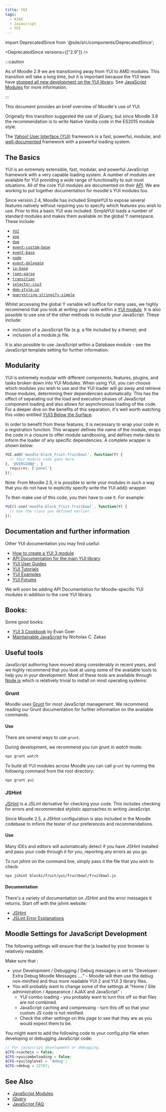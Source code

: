 ```yaml
---
title: YUI
tags:
  - AJAX
  - Javascript
  - YUI
---
```


import DeprecatedSince from '@site/src/components/DeprecatedSince';

<DeprecatedSince versions={["2.9"]} />

:::caution

As of Moodle 2.9 we are transitioning away from YUI to AMD modules. This transition will take a long time, but it is important because the YUI team have [stopped all new development on the YUI library](http://yahooeng.tumblr.com/post/96098168666/important-announcement-regarding-yui). See [JavaScript Modules](https://docs.moodle.org/dev/_Javascript_Modules_) for more information.

:::

This document provides an brief overview of Moodle's use of YUI.

Originally this transition suggested the use of jQuery, but since Moodle 3.8 the recommendation is to write Native Vanilla code in the ES2015 module style.

The [Yahoo! User Interface (YUI)](http://yuilibrary.com) framework is a fast, powerful, modular, and [well-documented](http://yuilibrary.com/yui/docs/api/) framework with a powerful loading system.

## The Basics

YUI is an extremely extensible, fast, modular, and powerful JavaScript framework with a very capable loading system.
A number of modules are available for YUI providing a wide range of functionality to suit most situations.
All of the core YUI modules are documented on their [API](http://yuilibrary.com/yui/docs/api/). We are working to put together documentation for moodle's YUI modules too.

Since version 2.4, Moodle has included SimpleYUI to expose several features natively without requiring you to specify which features you wish to use. Prior to this a basic YUI was included. SimpleYUI loads a number of standard modules and makes them available on the global Y namespace. These include:

- [`YUI`](http://yuilibrary.com/yui/docs/api/classes/YUI.html)
- [`oop`](http://yuilibrary.com/yui/docs/api/modules/oop.html)
- [`dom`](http://yuilibrary.com/yui/docs/api/classes/DOM.html)
- [`event-custom-base`](http://yuilibrary.com/yui/docs/api/modules/event-custom-base.html)
- [`event-base`](http://yuilibrary.com/yui/docs/api/modules/event-base.html)
- [`node`](http://yuilibrary.com/yui/docs/api/classes/Node.html)
- [`event-delegate`](http://yuilibrary.com/yui/docs/api/modules/event-delegate.html)
- [`io-base`](http://yuilibrary.com/yui/docs/api/modules/io-base.html)
- [`json-parse`](http://yuilibrary.com/yui/docs/api/modules/json-parse.html)
- [`transition`](http://yuilibrary.com/yui/docs/api/modules/transition.html)
- [`selector-css3`](http://yuilibrary.com/yui/docs/api/modules/selector-css3.html)
- [`dom-style-ie`](http://yuilibrary.com/yui/docs/api/modules/dom-style-ie.html)
- [`querystring-stringify-simple`](http://yuilibrary.com/yui/docs/api/modules/querystring-stringify-simple.html)

Whilst accessing the global Y variable will suffice for many uses, we highly recommend that you look at writing your code within a [YUI module](https://docs.moodle.org/dev/How_to_create_a_YUI_3_module). It is also possible to use one of the other methods to include your JavaScript. These include:

- inclusion of a JavaScript file (e.g. a file included by a theme); and
- inclusion of a module.js file.

It is also possible to use JavaScript within a Database module - see the JavaScript template setting for further information.

## Modularity

YUI is extremely modular with different components, features, plugins, and tasks broken down into YUI Modules. When using YUI, you can choose which modules you wish to use and the YUI loader will go away and retrieve those modules, determining their dependencies automatically. This has the effect of separating out the load and execution phases of JavaScript component loading and also allows for asynchronous loading of the code. For a deeper dive on the benefits of this separation, it's well worth watching this video entitled [YUI3 Below the Surface](http://www.youtube.com/watch?v=XdM0GJEnlNU).

In order to benefit from these features, it is necessary to wrap your code in a registration function. This wrapper defines the name of the module, wraps the code in a closure to offer module sandboxing, and defines meta-data to inform the loader of any specific dependencies. A complete wrapper is shown below:

```javascript
YUI.add('moodle-block_fruit-fruitbowl', function(Y) {
  // Your module code goes here.
}, '@VERSION@', {
  requires: ['panel']
});
```

Note: From Moodle 2.5, it is possible to write your modules in such a way that you do not have to explicitly specify write the YUI.add() wrapper.

To then make use of this code, you then have to use it. For example:

```javascript
YUI().use('moodle-block_fruit-fruitbowl', function(Y) {
  // Use the class you defined earlier.
});
```

## Documentation and further information

Other YUI documentation you may find useful:

- [How to create a YUI 3 module](https://docs.moodle.org/dev/How_to_create_a_YUI_3_module)
- [API Documentation for the main YUI library](http://yuilibrary.com/yui/docs/api/)
- [YUI User Guides](http://yuilibrary.com/yui/docs/guides/)
- [YUI Tutorials](http://yuilibrary.com/yui/docs/tutorials/)
- [YUI Examples](http://yuilibrary.com/yui/docs/examples/)
- [YUI Forums](http://yuilibrary.com/forum/)

We will soon be adding API Documentation for Moodle-specific YUI modules in addition to the core YUI library.

## Books:

<!-- cspell:ignore Zakas -->

Some good books:

- [YUI 3 Cookbook](http://shop.oreilly.com/product/0636920013303.do) by Evan Goer
- [Maintainable JavaScript](http://shop.oreilly.com/product/0636920025245.do) by Nicholas C. Zakas

## Useful tools

JavaScript authoring have moved along considerably in recent years, and we highly recommend that you look at using some of the available tools to help you in your development. Most of these tools are available through [Node.js](http://nodejs.org) which is relatively trivial to install on most operating systems:

### Grunt

Moodle uses [Grunt](../index.md#grunt) for most JavaScript management. We recommend reading our Grunt documentation for further information on the available commands.

#### Use

There are several ways to use `grunt`.

During development, we recommend you run grunt in _watch_ mode:

```bash
npx grunt watch
```

To build all YUI modules across Moodle you can call `grunt` by running the following command from the root directory:

```bash
npx grunt yui
```

### JSHint

[JSHint](http://jshint.com) is a JSLint derivative for checking your code. This includes checking for errors and recommended stylistic approaches to writing JavaScript.

Since Moodle 2.5, a JSHint configuration is also included in the Moodle codebase to inform the tester of our preferences and recommendations.

#### Use

Many IDEs and editors will automatically detect if you have JSHint installed and pass your code through it for you, reporting any errors as you go.

To run jshint on the command line, simply pass it the file that you wish to check:

```bash
npx jshint blocks/fruit/yui/fruitbowl/fruitbowl.js
```

#### Documentation

There's a variety of documentation on JSHint and the error messages it returns. Start off with the jshint website:

- [JSHint](http://jshint.com)
- [JSLint Error Explanations](http://jslinterrors.com)

## Moodle Settings for JavaScript Development

The following settings will ensure that the js loaded by your browser is relatively readable.

Make sure that :

- your  Development / Debugging / Debug messages is set to "Developer : Extra Debug Moodle Messages ...." - Moodle will then use the debug non-minified and thus more readable YUI 2 and YUI 3 library files.
- You will probably want to change some of the settings at "Home / Site administration / Appearance / AJAX and JavaScript" :
  - YUI combo loading - you probably want to turn this off so that files are not combined.
  - JavaScript caching and compressing - turn this off so that your custom JS code is not minified.
  - Check the other settings on this page to see that they are as you would expect them to be.

You might want to add the following code to your config.php file when developing or debugging JavaScript code:

```php
// For javascript development or debugging.
$CFG->cachejs = false;
$CFG->yuicomboloading = false;
$CFG->yuiloglevel = 'debug';
$CFG->debug = 32767;
```

## See Also

- [JavaScript Modules](../modules.md)
- [jQuery](../jquery/index.md)
- [JavaScript FAQ](https://docs.moodle.org/dev/JavaScript_FAQ)
